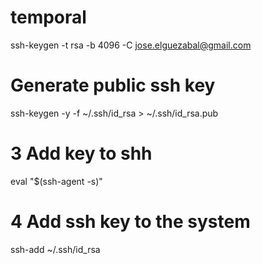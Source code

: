 # temporal
ssh-keygen -t rsa -b 4096 -C jose.elguezabal@gmail.com

# Generate public ssh key
ssh-keygen -y -f ~/.ssh/id_rsa > ~/.ssh/id_rsa.pub

# 3 Add key to shh
eval "$(ssh-agent -s)"

# 4 Add ssh key to the system
ssh-add ~/.ssh/id_rsa



